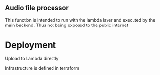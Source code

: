 ## Audio file processor

This function is intended to run with the lambda layer and executed by the main backend. Thus not being exposed to the public internet

# Deployment 
Upload to Lambda directly

Infrastructure is defined in terraform